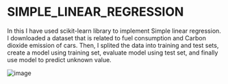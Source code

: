 # SIMPLE_LINEAR_REGRESSION
 In this I have used scikit-learn library to implement Simple linear regression. I downloaded a dataset that is related to fuel consumption and Carbon dioxide emission of cars. Then, I splited the data into training and test sets, create a model using training set, evaluate model using test set, and finally use model to predict unknown value.

![image](https://user-images.githubusercontent.com/97080055/160406453-a07ab987-00b6-41cb-98f9-b17bb8ee07c9.png)
